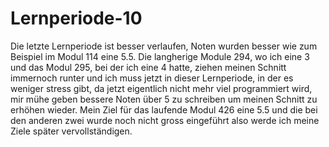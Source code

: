 # Lernperiode-10

Die letzte Lernperiode ist besser verlaufen, Noten wurden besser wie zum Beispiel im Modul 114 eine 5.5. Die langherige Module 294, wo ich eine 3 und das Modul 295, bei der ich eine 4 hatte, ziehen meinen Schnitt immernoch runter und ich muss jetzt in dieser Lernperiode, in der es weniger stress gibt, da jetzt eigentlich nicht mehr viel programmiert wird, mir mühe geben bessere Noten über 5 zu schreiben um meinen Schnitt zu erhöhen wieder.
Mein Ziel für das laufende Modul 426 eine 5.5 und die bei den anderen zwei wurde noch nicht gross eingeführt also werde ich meine Ziele später vervollständigen.

